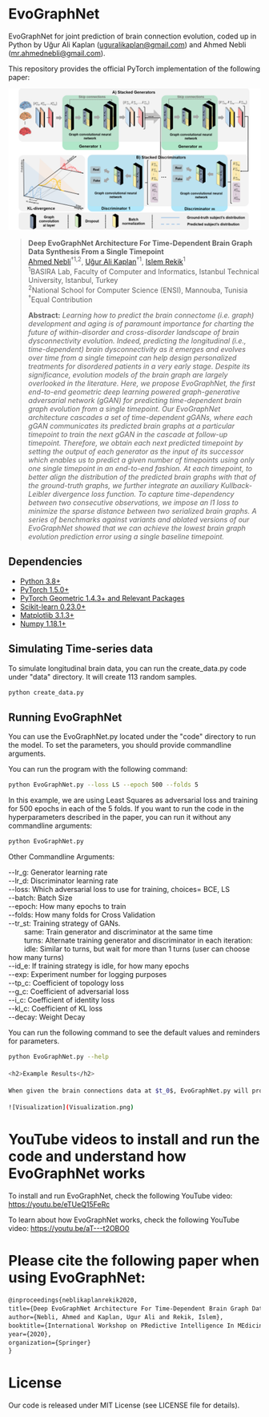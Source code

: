 # EvoGraphNet
EvoGraphNet for joint prediction of brain connection evolution, coded up in Python by Uğur Ali Kaplan (uguralikaplan@gmail.com) and Ahmed Nebli (mr.ahmednebli@gmail.com).  

This repository provides the official PyTorch implementation of the following paper:

![fig1](fig1.png)

> **Deep EvoGraphNet Architecture For Time-Dependent Brain Graph Data Synthesis From a Single Timepoint**<br/>
> [Ahmed Nebli](https://github.com/ahmednebli)<sup>†1,2</sup>, [Uğur Ali Kaplan](https://github.com/UgurKap)<sup>†1</sup>, [Islem Rekik](https://basira-lab.com/)<sup>1</sup><br/>
> <sup>1</sup>BASIRA Lab, Faculty of Computer and Informatics, Istanbul Technical University, Istanbul, Turkey<br/>
> <sup>2</sup>National School for Computer Science (ENSI), Mannouba, Tunisia<br/>
> <sup>†</sup>Equal Contribution<br/>
>
> **Abstract:** *Learning how to predict the brain connectome (i.e. graph) development and aging is of paramount importance for charting the future of within-disorder and cross-disorder landscape of brain dysconnectivity evolution. Indeed, predicting the longitudinal (i.e., time-dependent) brain dysconnectivity as it emerges and evolves over time from a single timepoint can help design personalized treatments for disordered patients in a very early stage. Despite its significance, evolution models of the brain graph are largely overlooked in the literature. Here, we propose EvoGraphNet, the first end-to-end geometric deep learning powered graph-generative adversarial network (gGAN) for predicting time-dependent brain graph evolution from a single timepoint. Our EvoGraphNet architecture cascades a set of time-dependent gGANs, where each gGAN communicates its predicted brain graphs at a particular timepoint to train the next gGAN in the cascade at follow-up timepoint. Therefore, we obtain each next predicted timepoint by setting the output of each generator as the input of its successor which enables us to predict a given number of timepoints using only one single timepoint in an end-to-end fashion. At each timepoint, to better align the distribution of the predicted brain graphs with that of the ground-truth graphs, we further integrate an auxiliary Kullback-Leibler divergence loss function. To capture time-dependency between two consecutive observations, we impose an l1 loss to minimize the sparse distance between two serialized brain graphs. A series of benchmarks against variants and ablated versions of our EvoGraphNet showed that we can achieve the lowest brain graph evolution prediction error using a single baseline timepoint.*

## Dependencies
* [Python 3.8+](https://www.python.org/)
* [PyTorch 1.5.0+](http://pytorch.org/)
* [PyTorch Geometric 1.4.3+ and Relevant Packages](https://pytorch-geometric.readthedocs.io/en/latest/notes/installation.html)
* [Scikit-learn 0.23.0+](https://scikit-learn.org/stable/)
* [Matplotlib 3.1.3+](https://matplotlib.org/)
* [Numpy 1.18.1+](https://numpy.org/)

## Simulating Time-series data

To simulate longitudinal brain data, you can run the create_data.py code under "data" directory. It will create 113 random samples. 

```bash
python create_data.py
```

## Running EvoGraphNet

You can use the EvoGraphNet.py located under the "code" directory to run the model. To set the parameters, you should provide commandline arguments. 

You can run the program with the following command:

```bash
python EvoGraphNet.py --loss LS --epoch 500 --folds 5
```

In this example, we are using Least Squares as adversarial loss and training for 500 epochs in each of the 5 folds. If you want to run the code in the hyperparameters described in the paper, you can run it without any commandline arguments:

```bash
python EvoGraphNet.py
```

Other Commandline Arguments:

--lr_g: Generator learning rate  
--lr_d: Discriminator learning rate  
--loss: Which adversarial loss to use for training, choices= BCE, LS  
--batch: Batch Size  
--epoch: How many epochs to train  
--folds: How many folds for Cross Validation  
--tr_st: Training strategy of GANs.    
&nbsp;&nbsp;&nbsp;&nbsp;&nbsp;&nbsp;&nbsp;&nbsp;same: Train generator and discriminator at the same time  
&nbsp;&nbsp;&nbsp;&nbsp;&nbsp;&nbsp;&nbsp;&nbsp;turns: Alternate training generator and discriminator in each iteration:  
&nbsp;&nbsp;&nbsp;&nbsp;&nbsp;&nbsp;&nbsp;&nbsp;idle: Similar to turns, but wait for more than 1 turns (user can choose how many turns)  
--id_e: If training strategy is idle, for how many epochs  
--exp: Experiment number for logging purposes  
--tp_c: Coefficient of topology loss  
--g_c: Coefficient of adversarial loss  
--i_c: Coefficient of identity loss  
--kl_c: Coefficient of KL loss  
--decay: Weight Decay  

You can run the following command to see the default values and reminders for parameters.

```bash
python EvoGraphNet.py --help

<h2>Example Results</h2>

When given the brain connections data at $t_0$, EvoGraphNet.py will produce two matrices showing brain connections at $t_1$ and $t_2$. In this example, our matrices are $35\times 35$.

![Visualization](Visualization.png)
```

# YouTube videos to install and run the code and understand how EvoGraphNet works

To install and run EvoGraphNet, check the following YouTube video:
https://youtu.be/eTUeQ15FeRc

To learn about how EvoGraphNet works, check the following YouTube video:
https://youtu.be/aT---t2OBO0

# Please cite the following paper when using EvoGraphNet:

```latex
@inproceedings{neblikaplanrekik2020,
title={Deep EvoGraphNet Architecture For Time-Dependent Brain Graph Data Synthesis From a Single Timepoint},
author={Nebli, Ahmed and Kaplan, Ugur Ali and Rekik, Islem},
booktitle={International Workshop on PRedictive Intelligence In MEdicine},
year={2020},
organization={Springer}
}
```

# License
Our code is released under MIT License (see LICENSE file for details).
